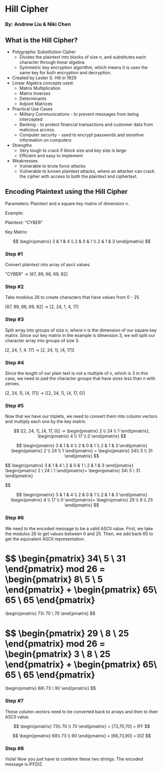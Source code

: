 # Hill Cipher
### By: Andrew Liu & Niki Chen  

## What is the Hill Cipher?
* Polygraphic Substitution Cipher
    * Divides the plaintext into blocks of size n, and substitutes each character through linear algebra.
    * Symmetric key encryption algorithm, which means it is uses the same key for both encryption and decryption.
* Created by Lester S. Hill in 1929
* Linear Algebra concepts used:
    * Matrix Multiplication
    * Matrix Inverses
    * Determinants
    * Adjoint Matrices
* Practical Use Cases
    * Military Communications - to prevent messages from being intercepted
    * Banking - to protect financial transactions and customer data from malicious access.
    * Computer security - used to encrypt passwords and sensitive information on computers
* Strengths 
    * Very tough to crack if block size and key size is large
    * Efficient and easy to implement
* Weaknesses
    * Vulnerable to brute force attacks
    * Vulnerable to known plaintext attacks, where an attacker can crack the cipher with access to both the plaintext and ciphertext.

## Encoding Plaintext using the Hill Cipher
Parameters: Plaintext and a square key matrix of dimension n.


Example: 

Plaintext: "CYBER"

Key Matrix:

$$
\begin{pmatrix}
3 & 1 & 4 \\
2 & 0 & 1 \\
2 & 1 & 3
\end{pmatrix}
$$

### Step #1 
Convert plaintext into array of ascii values

"CYBER" -> [67, 89, 66, 69, 82]

### Step #2 
Take modolus 26 to create characters that have values from 0 - 25

[67, 89, 66, 69, 82] -> [2, 24, 1, 4, 17]

### Step #3

Split array into groups of size n, where n is the dimension of our square key matrix. Since our key matrix in the example is dimension 3, we will split our character array into groups of size 3.

[2, 24, 1, 4, 17] -> [2, 24, 1], [4, 17]]

### Step #4

Since the length of our plain text is not a multiple of n, which is 3 in this case, we need to pad the character groups that have sizes less than n with zeroes. 

[2, 24, 1], [4, 17]] -> [[2, 24, 1], [4, 17, 0]]

### Step #5

Now that we have our triplets, we need to convert them into column vectors and multiply each one by the key matrix.

$$
[[2, 24, 1], [4, 17, 0]]   
->
\begin{pmatrix}
2 \\
24 \\
1
\end{pmatrix},
\begin{pmatrix}
4 \\
17 \\
0
\end{pmatrix}
$$



$$
\begin{pmatrix}
3 & 1 & 4 \\
2 & 0 & 1 \\
2 & 1 & 3
\end{pmatrix}
\begin{pmatrix}
2 \\
24 \\
1
\end{pmatrix} =
\begin{pmatrix}
34\\
5 \\
31
\end{pmatrix}
$$


$$
\begin{pmatrix}
3 & 1 & 4 \\
2 & 0 & 1 \\
2 & 1 & 3
\end{pmatrix}
\begin{pmatrix}
2 \\
24 \\
1
\end{pmatrix}= 
\begin{pmatrix}
34\\
5 \\
31
\end{pmatrix}

$$


$$
\begin{pmatrix}
3 & 1 & 4 \\
2 & 0 & 1 \\
2 & 1 & 3
\end{pmatrix}
\begin{pmatrix}
4 \\
17 \\
0
\end{pmatrix}= 
\begin{pmatrix}
29 \\
8 \\
25
\end{pmatrix}
$$

### Step #6

We need to the encoded message to be a valid ASCII value. First, we take the modulos 26 to get values between 0 and 25. Then, we add back 65 to get the equivalent ASCII representation.


$$
 \begin{pmatrix}
34\\
5 \\
31
\end{pmatrix}
mod 26 = 
 \begin{pmatrix}
8\\
5 \\
5
\end{pmatrix}
 + 
  \begin{pmatrix}
65\\
65 \\
65
\end{pmatrix}
 = 
\begin{pmatrix}
73\\
70 \\
70
\end{pmatrix}
$$


$$
\begin{pmatrix}
29 \\
8 \\
25
\end{pmatrix}
mod 26 = 
\begin{pmatrix}
3 \\
8 \\
25
\end{pmatrix}
 + 
  \begin{pmatrix}
65\\
65 \\
65
\end{pmatrix}
 = 
\begin{pmatrix}
68\\
73 \\
90
\end{pmatrix}
$$


### Step #7 
These column vectors need to be converted back to arrays and then to their ASCII value.

$$
\begin{pmatrix}
73\\
70 \\
70
\end{pmatrix}
 = [73,70,70]
 = IFF
$$



$$
\begin{pmatrix}
68\\
73 \\
90
\end{pmatrix}
 = [68,73,90]
 = DIZ
$$

### Step #8 
Viola! Now you just have to combine these two strings. The encoded message is IFFDIZ.
